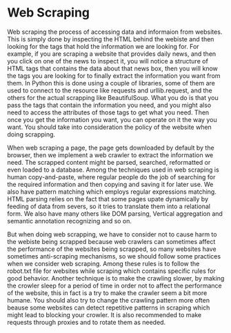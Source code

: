 # Web Scraping

Web scraping the process of accessing data and informaion from websites. This is simply done by inspecting the HTML behind the webiste and then looking for the tags that hold the information we are looking for. For example, if you are scraping a website that provides daily news, and then you click on one of the news to inspect it, you will notice a structure of HTML tags that contains the data about that news box, then you will know the tags you are looking for to finally extract the information you want from them. In Python this is done using a couple of libraries, some of them are used to connect to the resource like requests and urllib.request, and the others for the actual scrapping like BeautifulSoup. What you do is that you pass the tags that contain the information you need, and you might also need to access the attributes of those tags to get what you need. Then once you get the information you want, you can operate on it the way you want. You should take into consideration the policy of the website when doing scrapping.

When web scraping a page, the page gets downloaded by default by the browser, then we implement a web crawler to extract the information we need. The scrapped content might be parsed, searched, reformatted or even loaded to a database. Among the techniques used in web scraping is human copy-and-paste, where regular people do the job of searching for the required information and then copying and saving it for later use. We also have pattern matching which employs regular expressions matching. HTML parsing relies on the fact that some pages upate dynamically by feeding of data from severs, so it tries to translate them into a relational form. We also have many others like DOM parsing, Vertical aggregation and semantic annotation recognizing and so on.

But when doing web scrapping, we have to consider not to cause harm to the webiste being scrapped because web crawlers can sometimes affect the performance of the websites being scrapped, so many websites have sometimes anti-scraping mechanisms, so we should follow some practices when we consider web scraping. Among these rules is to follow the robot.txt file for websites while scraping which contains specific rules for good behavior. Another technique is to make the crawling slower, by making the crowler sleep for a period of time in order not to affect the performance of the website, this in fact is a try to make the crawler seem a bit more humane. You should also try to change the crawling pattern more often beause some websites can detect repetitive patterns in scraping which might lead to blocking your crowler. It is also recommended to make requests through proxies and to rotate them as needed.